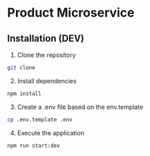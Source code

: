 # Product Microservice

## Installation (DEV)

1. Clone the repository

```bash
git clone
```

2. Install dependencies

```bash
npm install
```

3. Create a .env file based on the env.template

```bash
cp .env.template .env
```

4. Execute the application

```bash
npm run start:dev
```
